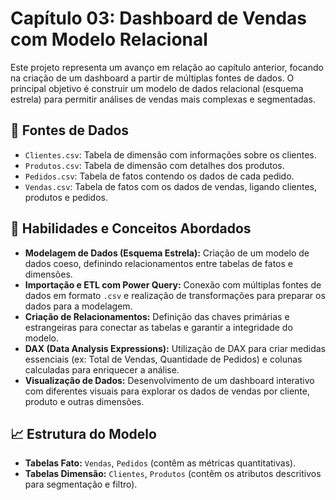 # Capítulo 03: Dashboard de Vendas com Modelo Relacional

Este projeto representa um avanço em relação ao capítulo anterior, focando na criação de um dashboard a partir de múltiplas fontes de dados. O principal objetivo é construir um modelo de dados relacional (esquema estrela) para permitir análises de vendas mais complexas e segmentadas.

## 📁 Fontes de Dados

*   `Clientes.csv`: Tabela de dimensão com informações sobre os clientes.
*   `Produtos.csv`: Tabela de dimensão com detalhes dos produtos.
*   `Pedidos.csv`: Tabela de fatos contendo os dados de cada pedido.
*   `Vendas.csv`: Tabela de fatos com os dados de vendas, ligando clientes, produtos e pedidos.

## 🎯 Habilidades e Conceitos Abordados

*   **Modelagem de Dados (Esquema Estrela):** Criação de um modelo de dados coeso, definindo relacionamentos entre tabelas de fatos e dimensões.
*   **Importação e ETL com Power Query:** Conexão com múltiplas fontes de dados em formato `.csv` e realização de transformações para preparar os dados para a modelagem.
*   **Criação de Relacionamentos:** Definição das chaves primárias e estrangeiras para conectar as tabelas e garantir a integridade do modelo.
*   **DAX (Data Analysis Expressions):** Utilização de DAX para criar medidas essenciais (ex: Total de Vendas, Quantidade de Pedidos) e colunas calculadas para enriquecer a análise.
*   **Visualização de Dados:** Desenvolvimento de um dashboard interativo com diferentes visuais para explorar os dados de vendas por cliente, produto e outras dimensões.

## 📈 Estrutura do Modelo

*   **Tabelas Fato:** `Vendas`, `Pedidos` (contêm as métricas quantitativas).
*   **Tabelas Dimensão:** `Clientes`, `Produtos` (contêm os atributos descritivos para segmentação e filtro).
